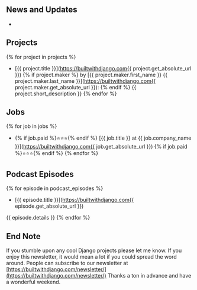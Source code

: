 ## News and Updates
-

## Projects

{% for project in projects %}
- [{{ project.title }}](https://builtwithdjango.com{{ project.get_absolute_url }})
{% if project.maker %}
by [{{ project.maker.first_name }} {{ project.maker.last_name }}](https://builtwithdjango.com{{ project.maker.get_absolute_url }}):
{% endif %}
{{ project.short_description }}
{% endfor %}

## Jobs
{% for job in jobs %}
- {% if job.paid %}⭐⭐⭐{% endif %}
[{{ job.title }} at {{ job.company_name }}](https://builtwithdjango.com{{ job.get_absolute_url }})
{% if job.paid %}⭐⭐⭐{% endif %}
{% endfor %}

## Podcast Episodes
{% for episode in podcast_episodes %}
- [{{ episode.title }}](https://builtwithdjango.com{{ episode.get_absolute_url }})

{{ episode.details }}
{% endfor %}

## End Note
If you stumble upon any cool Django projects please let me know.
If you enjoy this newsletter, it would mean a lot if you could spread the word around. People can subscribe to our newsletter at
[https://builtwithdjango.com/newsletter/](https://builtwithdjango.com/newsletter/)
Thanks a ton in advance and have a wonderful weekend.
